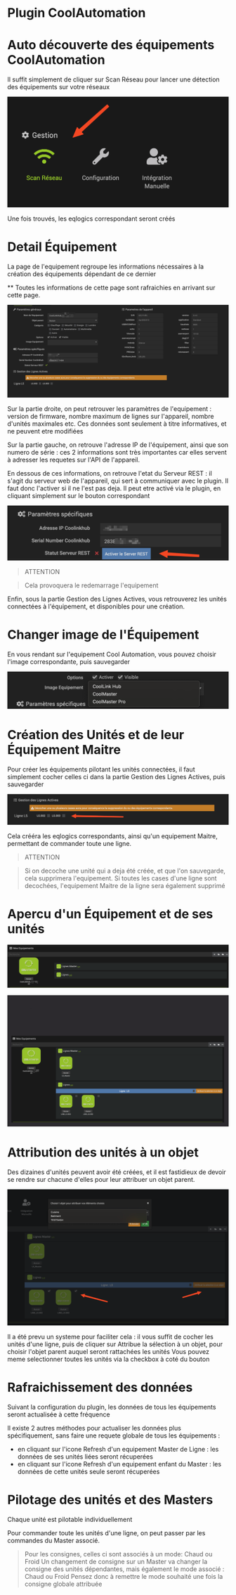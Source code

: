 # Plugin CoolAutomation




# Auto découverte des équipements CoolAutomation


Il suffit simplement de cliquer sur Scan Réseau pour lancer une détection des équipements sur votre réseaux


![scanNetwok](../images/scanNetwork.png)


Une fois trouvés, les eqlogics correspondant seront créés




# Detail Équipement


La page de l'equipement regroupe les informations nécessaires à la création des équipements dépendant de ce dernier

** Toutes les informations de cette page sont rafraichies en arrivant sur cette page.


![eqlogicMain](../images/eqlogicMain.png)

Sur la partie droite, on peut retrouver les paramètres de l'equipement : version de firmware, nombre maximum de lignes sur l'appareil, nombre d'unités maximales etc.
Ces données sont seulement à titre informatives, et ne peuvent etre modifiées



Sur la partie gauche, on retrouve l'adresse IP de l'équipement, ainsi que son numero de série : ces 2 informations sont très importantes car elles servent à adresser les requetes sur l'API de l'appareil. 


En dessous de ces informations, on retrouve l'etat du Serveur REST : il s'agit du serveur web de l'appareil, qui sert à communiquer avec le plugin. Il faut donc l'activer si il ne l'est pas deja. 
Il peut etre activé via le plugin, en cliquant simplement sur le bouton correspondant

![activateRestServer](../images/activateRestServer.png)

> ATTENTION

> Cela provoquera le redemarrage l'equipement


Enfin, sous la partie Gestion des Lignes Actives, vous retrouverez les unités connectées à l'équipement, et disponibles pour une création.



# Changer image de l'Équipement

En vous rendant sur l'equipement Cool Automation, vous pouvez choisir l'image correspondante, puis sauvegarder

![chooseImg](../images/chooseImg.png)


# Création des Unités et de leur Équipement Maitre

Pour créer les équipements pilotant les unités connectées, il faut simplement cocher celles ci dans la partie Gestion des Lignes Actives, puis sauvegarder

![checkboxLines](../images/checkboxLines.png)

Cela crééra les eqlogics correspondants, ainsi qu'un equipement Maitre, permettant de commander toute une ligne.

> ATTENTION

> Si on decoche une unité qui a deja été créée, et que l'on sauvegarde, cela supprimera l'equipement. 
> Si toutes les cases d'une ligne sont decochées, l'equipement Maitre de la ligne sera également supprimé


# Apercu d'un Équipement et de ses unités

![linesCreated](../images/linesCreated.png)


![detailsChilds](../images/detailsChilds.png)





# Attribution des unités à un objet


Des dizaines d'unités peuvent avoir été créées, et il est fastidieux de devoir se rendre sur chacune d'elles pour leur attribuer un objet parent. 

![attribuateObjects](../images/attribuateObjects.png)

Il a été prevu un systeme pour faciliter cela : il vous suffit de cocher les unités d'une ligne, puis de cliquer sur Attribue la sélection à un objet, pour choisir l'objet parent auquel seront rattachées les unités
Vous pouvez meme selectionner toutes les unités via la checkbox à coté du bouton



# Rafraichissement des données 


Suivant la configuration du plugin, les données de tous les équipements seront actualisée à cette fréquence

Il existe 2 autres méthodes pour actualiser les données plus spécifiquement, sans faire une requete globale de tous les équipements :

- en cliquant sur l'icone Refresh d'un equipement Master de Ligne : les données de ses unités liées seront récuperées
- en cliquant sur l'icone Refresh d'un equipement enfant du Master : les données de cette unités seule seront récuperées


# Pilotage des unités et des Masters


Chaque unité est pilotable individuellement

Pour commander toute les unités d'une ligne, on peut passer par les commandes du Master associé. 

> Pour les consignes, celles ci sont associés à un mode: Chaud ou Froid
> Un changement de consigne sur un Master va changer la consigne des unités dépendantes, mais également le mode associé : Chaud ou Froid
> Pensez donc à remettre le mode souhaité une fois la consigne globale attribuée




